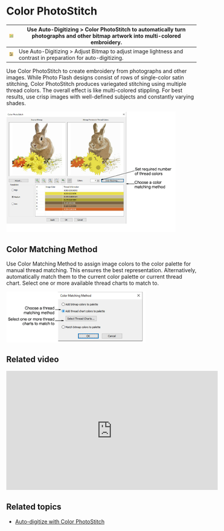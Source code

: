 # Color PhotoStitch

| ![ColorPhotoStitch.png](assets/ColorPhotoStitch.png) | Use Auto-Digitizing > Color PhotoStitch to automatically turn photographs and other bitmap artwork into multi-colored embroidery. |
| ---------------------------------------------------- | --------------------------------------------------------------------------------------------------------------------------------- |
| ![AdjustBitmap.png](assets/AdjustBitmap.png)         | Use Auto-Digitizing > Adjust Bitmap to adjust image lightness and contrast in preparation for auto-digitizing.                    |

Use Color PhotoStitch to create embroidery from photographs and other images. While Photo Flash designs consist of rows of single-color satin stitching, Color PhotoStitch produces variegated stitching using multiple thread colors. The overall effect is like multi-colored stippling. For best results, use crisp images with well-defined subjects and constantly varying shades.

![ColorPhotoStitch1.png](assets/ColorPhotoStitch1.png)

## Color Matching Method

Use Color Matching Method to assign image colors to the color palette for manual thread matching. This ensures the best representation. Alternatively, automatically match them to the current color palette or current thread chart. Select one or more available thread charts to match to.

![ColorMatchingMethod.png](assets/ColorMatchingMethod.png)

## Related video

<iframe src="https://www.youtube.com/embed/q-IwO2ySkqI" frameborder="0" 
		 allow="accelerometer; autoplay; encrypted-media; gyroscope; picture-in-picture" 
		 allowfullscreen="" style="width: 560px; height: 315px;">
<p>&#160;</p>
</iframe>

## Related topics

- [Auto-digitize with Color PhotoStitch](../../Automatic/automatic/Auto-digitize_with_Color_PhotoStitch)
